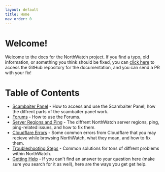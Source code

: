 ```yaml
---
layout: default
title: Home
nav_order: 0
---
```


# Welcome!
Welcome to the docs for the NorthWatch project.  If you find a typo, old information, or something you think should be fixed, you can [click here](https://github.com/evanspy1/NorthWatchDocs/) to access the GitHub repository for the documentation, and you can send a PR with your fix!

# Table of Contents
- [Scambaiter Panel](https://docs.northwatchbank.com/docs/scambaiter-panel.html) - How to access and use the Scambaiter Panel, how the diffrent parts of the scambaiter panel work.
- [Forums](https://docs.northwatchbank.com/docs/forums.html) - How to use the Forums.
- [Server Regions and Ping](https://docs.northwatchbank.com/docs/server-regions-and-ping.html) - The diffrent NorthWatch server regions, ping, ping-related issues, and how to fix them.
- [Cloudflare Errors](https://docs.northwatchbank.com/docs/cloudflare-errors.html) - Some common errors from Cloudflare that you may recieve while browsing NorthWatch, what they mean, and how to fix them.
- [Troubleshooting Steps](https://docs.northwatchbank.com/docs/troubleshooting-steps.html) - Common solutions for tons of diffrent problems within NorthWatch.
- [Getting Help](https://docs.northwatchbank.com/docs/getting-help.html) - If you can't find an answer to your question here (make sure you search for it as well), here are the ways you get get help.
